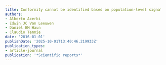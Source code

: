 ```yaml
---
title: Conformity cannot be identified based on population-level signatures
authors:
- Alberto Acerbi
- Edwin JC Van Leeuwen
- Daniel BM Haun
- Claudio Tennie
date: '2016-01-01'
publishDate: '2025-10-01T13:40:46.219933Z'
publication_types:
- article-journal
publication: '*Scientific reports*'
---
```

